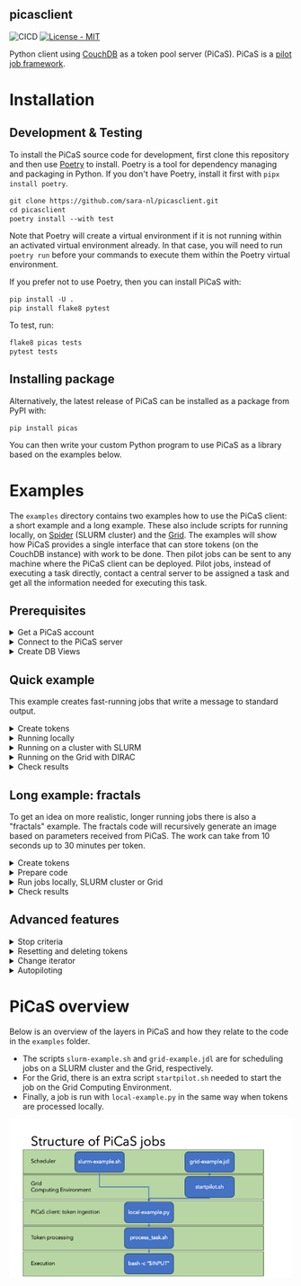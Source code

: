 picasclient
-----------

![CICD](https://github.com/sara-nl/picasclient/actions/workflows/python-app.yml/badge.svg) [![License - MIT](https://img.shields.io/github/license/sara-nl/picasclient)](https://github.com/sara-nl/picasclient/blob/main/LICENSE)

Python client using [CouchDB](https://docs.couchdb.org/en/stable/index.html) as a token pool server (PiCaS). PiCaS is a [pilot job framework](https://doc.spider.surfsara.nl/en/latest/Pages/pilotjob_picas.html).


# Installation


## Development & Testing

To install the PiCaS source code for development, first clone this repository and then use [Poetry](https://python-poetry.org/docs/) to install. Poetry is a tool for dependency managing and packaging in Python. If you don't have Poetry, install it first with `pipx install poetry`.
```
git clone https://github.com/sara-nl/picasclient.git
cd picasclient
poetry install --with test
```
Note that Poetry will create a virtual environment if it is not running within an activated virtual environment already. In that case, you will need to run `poetry run` before your commands to execute them within the Poetry virtual environment.

If you prefer not to use Poetry, then you can install PiCaS with:
```
pip install -U .
pip install flake8 pytest
```

To test, run:
```
flake8 picas tests
pytest tests
```


## Installing package

Alternatively, the latest release of PiCaS can be installed as a package from PyPI with:
```
pip install picas
```
You can then write your custom Python program to use PiCaS as a library based on the examples below. 


# Examples

The `examples` directory contains two examples how to use the PiCaS client: a short example and a long example. These also include scripts for running locally, on [Spider](https://doc.spider.surfsara.nl/en/latest/Pages/about.html) (SLURM cluster) and the [Grid](https://doc.grid.surfsara.nl/en/latest/). The examples will show how PiCaS provides a single interface that can store tokens (on the CouchDB instance) with work to be done. Then pilot jobs can be sent to any machine where the PiCaS client can be deployed. Pilot jobs, instead of executing a task directly, contact a central server to be assigned a task and get all the information needed for executing this task.

## Prerequisites

<details closed>
<summary>Get a PiCaS account</summary>
<br>

To run the examples, you need a PiCaS account and access to a database (DB) on the PiCaS CouchDB instance. If you are following a workshop organized by SURF, this has already been arranged for you. If you have a Grid or Spider project at SURF, you can request access through the <a href="https://servicedesk.surf.nl">Service Desk</a>.
</details>


<details closed>
<summary>Connect to the PiCaS server</summary>
<br>

To connect to the PiCaS server, fill `examples/picasconfig.py` with the information needed to log in to your PiCaS account and the database you want to use for storing the work tokens. Specifically, the information needed are:
  
```
PICAS_HOST_URL="https://picas.surfsara.nl:6984"
PICAS_DATABASE=""
PICAS_USERNAME=""
PICAS_PASSWORD=""
```
Note that `PICAS_HOST_URL` can be different if your project has its own CouchDB instance.
</details>


<details closed>
<summary>Create DB Views</summary>
<br>

When you you use the DB for the first time, you need to define "view" logic and create views. <a href="https://docs.couchdb.org/en/stable/ddocs/views/index.html">CouchDB views</a> are the primary tool used for querying and reporting on CouchDB documents. For example, you can create views to filter on new, running, finished, and failed job tokens. Some pre-defined views can be created with:

```
cd examples
python createViews.py
```
This will create the following views:
 * `Monitor/todo`: tasks that still need to be done
 * `Monitor/locked`: tasks that are currently running
 * `Monitor/error`: tasks that encountered errors 
 * `Monitor/done`: tasks that are finished 
 * `Monitor/overview_total`: all tasks and their states
   
After a few moments, you should be able to find the generated views in the <a href="https://picas.surfsara.nl:6984/_utils/#login">CouchDB web interface</a>. Select your database and you will see the views on the left under `Monitor/Views`:

![picas views](docs/picas-views.png)
</details>


## Quick example

This example creates fast-running jobs that write a message to standard output.
<details closed>
<summary>Create tokens</summary>
<br>

The file `quickExample.txt` contains three lines with commands to be executed. You can generate three job tokens in the PiCaS DB by running: 

```
python pushTokens.py quickExample.txt
```

Check the DB; you should see the tokens in the view `Monitor/todo`. 
</details>


<details closed>
<summary>Running locally</summary>
<br>

To run the example locally (e.g. on your laptop):

```
python local-example.py
```

If all goes well, you should see output like:

```
-----------------------
Working on token: token_0
_id token_0
_rev 4-8b04da64c0a536bb88a3cdebe12e0a87
type token
lock 1692692693
done 0
hostname xxxxxxxxxxxx
scrub_count 0
input echo "this is token A"
exit_code 0
-----------------------
```

The token in the database will have attachments with the standard and error output of the terminal. There you will find the outputfile `logs_token_0.out`, containing the output of the input command:

```
Tue 31 Dec 2024 00:00:00 CET
xxxxxxxxxxxx
echo 'this is token A'
token_0
output_token_0
this is token A
Tue 31 Dec 2024 00:00:00  CET
```

Once the script is running, it will start polling the PiCaS server for work. A pilot job will not die after it has completed a task, but immediately ask for another one. It will keep asking for new jobs, until all work is done, or the maximum time is up. 

Tokens have a status, which will go from "todo" to "done" once the work has been completed (or "error" if the work fails). To do more work, you will have to add new tokens that in the "todo" state yet, otherwise the example script will just stop after finding no more work to do. If you are interested, you can look into the scripts `examples/local-example.py` and `examples/process_task.sh` to check what the actual work is.
</details>


<details closed>
<summary>Running on a cluster with SLURM</summary>
<br>

You can run this example on a login node of a SLURM cluster, e.g. Spider at SURF. To start the SLURM job which runs the PiCaS client, submit the `slurm-example.sh` script with:

```
sbatch slurm-example.sh
```

Now the work will be performed in parallel by a SLURM job array, and each job will start polling the CouchDB instance for work. Once the work is complete, the SLURM job will finish. You can set the number of array jobs in the script with `--array`. For more information on SLURM job scheduler, see the [SLURM documentation](https://slurm.schedmd.com/).
</details>


<details closed>
<summary>Running on the Grid with DIRAC</summary>
<br>

In order to run this example on the Grid, you need the three [Grid Prerequisites](https://doc.grid.surfsara.nl/en/latest/Pages/Basics/prerequisites.html#prerequisites): User Interface (UI) machine, Grid certificate, VO membership.

On the Grid, you can install software you need either on [Softdrive](https://doc.grid.surfsara.nl/en/stable/Pages/Advanced/grid_software.html#softdrive), download it during job execution, or provide it through the "input sandbox". In this example, we supply the entire environment through the sandbox. The binaries and python code need to be in this sandbox. First we need to create a tar of the PiCaS code, so that it can be sent to the Grid. On you Grid UI, run:

```
tar cfv grid-sandbox/picas.tar ../picas/
```

Secondly, the CouchDB python API needs to be available too, so download and extract it:

```
wget https://files.pythonhosted.org/packages/7c/c8/f94a107eca0c178e5d74c705dad1a5205c0f580840bd1b155cd8a258cb7c/CouchDB-1.2.tar.gz -P grid-sandbox
```

Now you can start the example from the Grid UI with:

```
dirac-wms-job-submit grid-example.jdl
```
In this case [DIRAC](https://dirac.readthedocs.io/en/latest/index.html) is used for job submission. The status and output can be retrieved with DIRAC commands, while in the token you see the token status and the token attachments contain the log files. Once all tokens have been processed (check the DB views) the Grid job will finish. For more Grid-specific information, see the [Grid documentation](https://doc.grid.surfsara.nl/en/latest/index.html).
</details>


<details closed>
<summary>Check results</summary>
<br>

While your pilot jobs process tasks, you can keep track of their progress through the CouchDB web interface and the views we created earlier. 

When all pilot jobs are finished, ideally, you want all tasks to be "done". However, often you will find that not all jobs finished successfully and some are still in a "locked" or "error" state. If this happens, you should investigate what went wrong with these jobs by checking the attached logfiles. Incidentally, this might be due to errors with the middleware, network or storage. In other cases, there could be errors with your task: maybe you've sent the wrong parameters or forgot to download all necessary input files. Reviewing these failed tasks gives you the possibility to correct them and improve your submission scripts. 

You can re-run failed tasks, either by resetting failed/locked tokens or deleting them and creating new tokens, see [Advanced features](#advanced-features). After that, you can submit new pilot jobs.


</details>


## Long example: fractals

To get an idea on more realistic, longer running jobs there is also a "fractals" example. The fractals code will recursively generate an image based on parameters received from PiCaS. The work can take from 10 seconds up to 30 minutes per token.


<details closed>
<summary>Create tokens</summary>
<br>
To add the fractals job tokens to your DB, run:

```
./createTokens
>>> /tmp/tmp.abc123
```
This will generate an outputfile, in this case called `/tmp/tmp.abc123`. Pass the outputfile to the `pushTokens.py` code:

```
python pushTokens.py /tmp/tmp.abc123
```
Now the tokens are available in the database. 
</details>


<details closed>
<summary>Prepare code</summary>
<br>
Next, the binary for the fractal calculation needs to be built:
  
```
cc src/fractals.c -o bin/fractals -lm
```

And finally, the `process_task.sh` code needs to call a different command. Replace:

```
bash -c "$INPUT"
```
with:

```
bin/fractals -o $OUTPUT $INPUT
```
to ensure that the fractals code is called.
</details>


<details closed>
<summary>Run jobs locally, SLURM cluster or Grid</summary>
<br>

Now, you can run your jobs whichever way you want (locally, SLURM cluster or the Grid), using the general instructions as described above for the quick example!
</details>


<details closed>
<summary>Check results</summary>
<br>

The fractals code will generate an outputfile named `output_token_X`. If the jobs are run locally or on Spider, you can find the outputfile in your work directory. For jobs that are processed on the Grid, you can transfer the outputfile to a remote storage location at the end of your job script `process_task.sh`. To check the results, convert the output file to PNG format and display the picture: 
  
```
convert output_token_X output_token_X.png
display output_token_X.png
```
</details>


## Advanced features


</details>

<details closed>
<summary>Stop criteria</summary>
<br>

In the main program of `local-example.py`, the work is executed by this line:

```
actor.run(max_token_time=1800, max_total_time=3600, max_tasks=10, max_scrub=2)
```
The arguments in this function allow the user to speficy criteria to stop processing:
* `max_token_time`: maximum time (seconds) to run a single token before stopping and going to next token
* `max_total_time`: maximum time (seconds) to run picas before stopping
* `max_tasks`: number of tasks that are performed before stopping
* `max_scrub`: number of times a token can be reset ("scrubbed") after failing
So in our example: if a token is not finished in 30 minutes, the token is "scrubbed" (i.e. reset to "todo"), and the next token will be fetched. If a token is scrubbed more than 2 times, it will be set to "error". Nore more tokens will be processed after one hour or after 10 tokens have finished, whatever happens earlier.

Users can even define a custom `stop_function` (with `**kwargs`) and pass that to `actors.run()`. See for details, `picas/actors.py`.

</details>


<details closed>
<summary>Resetting and deleting tokens</summary>
<br>

To reset tokens in a certain view back to "todo", you can use the script `resetTokens.py`. For example, to reset all locked tokens:

```
python resetTokens.py Monitor/locked
```
This will also increase the "scrub_count" of the tokens. Optionally, one can provide a locktime argument. For example, to reset tokens that have been locked more than 24 hours, run:

```
python resetTokens.py Monitor/locked 24
```

If you want to delete all the tokens in a certain view, use the script `deteleTokens.py`. For example, to delete all the tokens in "error" view, run:

```
python deleteTokens.py Monitor/error
```
</details>

<details closed>
<summary>Change iterator</summary>
<br>

Normally, if there are no more tokens in the DB to be processed, the pilot job will stop. However, you can tell the pilot job to continue polling the PiCaS server for work untill `max_total_time` has been reached. This is done by uncommenting this line in `local-example.py`, in the function `ExampleActor.__init()`:
```
self.iterator = EndlessViewIterator(self.iterator)    
```

</details>

<details closed>
<summary>Autopiloting</summary>

This example shows how to automatically start a picas client (or pilot) to process tokens from the database.
While this example explicitly shows the case of two types of tokens, that is single-core and multi-core work, you can adjust the code to:
 - Run for a single view, such as your default tokens.
 - Add more than the 2 views, to process as many types of tokens as you want (where type could also be GPU, high-memory, or other properties of a job).
 - Add properties to the tokens in your "pushTokens" code, such as 
    - "gpu: 1" and start a GPU-based job
    - "time: 72:00:00" and then start a job with a 3-day walltime
    - "cores: 8" and start a high-memory job

This can be achieved by adjusting:
 1. The view code to create all the necessary views
 2. The scanner code to scan these views and submit the necessary jobs
 3. The job scripts (.sh) that end up in slurm / your scheduler
 4. The pilot jobs that scan the views containing the work
 5. Finally, The tokens need to be available in your database

### Running the autopilot

In this example, two types of tokens are to be executed: single-core tokens and multi-core (4 cores) tokens. It is written for a slurm cluster, so the user may have to adjust the code if they want to run it elsewhere.
And like the examples in the root exmample folder, a running CouchDB instance is needed.
To run this example, create the views, but uncomment the two extra views at the bottom. Then execute:

```
python createViews.py
```

Next, run:

```
python pushAutoPilotExampleTokens.py
```

to push the relevant tokens. Next you can start scanning for work with:

```
python core-scanner.py
```

And this process will start the picas clients needed to process your tokens. The process will see single-core tokens and multi-core tokens and start two jobs on the cluster:
one job with 1 core, and one job with 4 cores, to process the different kinds of work that require differing resources.

### Running autopilot on a schedule

To run the scanner on a schedule, one can start it using (in slurm) scrontab, as described in https://doc.spider.surfsara.nl/en/latest/Pages/workflows.html#recurring-jobs and https://slurm.schedmd.com/scrontab.html or other automation tools.

</details>

# PiCaS overview

Below is an overview of the layers in PiCaS and how they relate to the code in the `examples` folder. 
* The scripts `slurm-example.sh` and `grid-example.jdl` are for scheduling jobs on a SLURM cluster and the Grid, respectively. 
* For the Grid, there is an extra script `startpilot.sh` needed to start the job on the Grid Computing Environment.
* Finally, a job is run with `local-example.py` in the same way when tokens are processed locally.

![picas layers](./docs/picas-layers.png)
